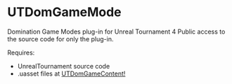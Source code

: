 # UTDomGameMode
Domination Game Modes plug-in for Unreal Tournament 4
Public access to the source code for only the plug-in. 

Requires:
* UnrealTournament source code
* .uasset files at [UTDomGameContent!](../UTDomGameContent)